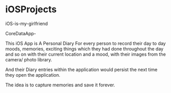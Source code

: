 # iOSProjects
iOS-is-my-girlfriend

CoreDataApp- 

This iOS App is A Personal Diary For every person to record their day to day moods, memories, exciting things which 
they had done throughout the day and so on with their current location and a mood, with their images from the camera/ photo 
library. 

And their Diary entries within the application would persist the next time they open the application. 

The idea is to capture memories and save it forever. 

